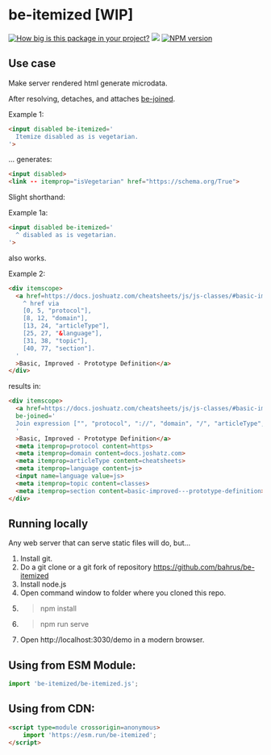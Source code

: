 # be-itemized [WIP]

[![How big is this package in your project?](https://img.shields.io/bundlephobia/minzip/be-itemized?style=for-the-badge)](https://bundlephobia.com/result?p=be-itemized)
<img src="http://img.badgesize.io/https://cdn.jsdelivr.net/npm/be-itemized?compression=gzip">
[![NPM version](https://badge.fury.io/js/be-itemized.png)](http://badge.fury.io/js/be-itemized)

## Use case

Make server rendered html generate microdata.

After resolving, detaches, and attaches [be-joined](https://github.com/bahrus/be-joined).

Example 1:

```html
<input disabled be-itemized='
  Itemize disabled as is vegetarian.
'>
```

... generates:

```html
<input disabled>
<link -- itemprop="isVegetarian" href="https://schema.org/True">
```

Slight shorthand:

Example 1a:

```html
<input disabled be-itemized='
  ^ disabled as is vegetarian.
'>
```

also works.


Example 2:

```html
<div itemscope>
  <a href=https://docs.joshuatz.com/cheatsheets/js/js-classes/#basic-improved---prototype-definition be-itemized='
    ^ href via
    [0, 5, "protocol"],
    [8, 12, "domain"],
    [13, 24, "articleType"],
    [25, 27, "&language"],
    [31, 38, "topic"],
    [40, 77, "section"].
  '
  >Basic, Improved - Prototype Definition</a>
</div>
```

results in:

```html
<div itemscope>
  <a href=https://docs.joshuatz.com/cheatsheets/js/js-classes/#basic-improved---prototype-definition
  be-joined='
  Join expression ["", "protocol", "://", "domain", "/", "articleType", "/", "language", "/", "language", "-", "topic", "/#", "section"] as href.
  '
  >Basic, Improved - Prototype Definition</a>
  <meta itemprop=protocol content=https>
  <meta itemprop=domain content=docs.joshatz.com>
  <meta itemprop=articleType content=cheatsheets>
  <meta itemprop=language content=js>
  <input name=language value=js>
  <meta itemprop=topic content=classes>
  <meta itemprop=section content=basic-improved---prototype-definition>
</div>
```

## Running locally

Any web server that can serve static files will do, but...

1.  Install git.
2.  Do a git clone or a git fork of repository https://github.com/bahrus/be-itemized
3.  Install node.js
4.  Open command window to folder where you cloned this repo.
5.  > npm install
6.  > npm run serve
7.  Open http://localhost:3030/demo in a modern browser.

## Using from ESM Module:

```JavaScript
import 'be-itemized/be-itemized.js';
```

## Using from CDN:

```html
<script type=module crossorigin=anonymous>
    import 'https://esm.run/be-itemized';
</script>
```









